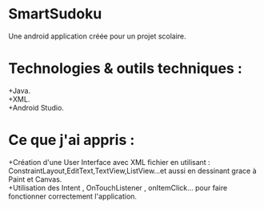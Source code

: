 # SmartSudoku
Une android application créée pour un projet scolaire.
# Technologies & outils techniques : 
+Java.    
+XML.     
+Android Studio.    
# Ce que j'ai appris : 
+Création d'une User Interface avec XML fichier en utilisant : ConstraintLayout,EditText,TextView,ListView...et aussi en dessinant grace à Paint et Canvas.  
+Utilisation des Intent , OnTouchListener , onItemClick... pour faire fonctionner correctement l'application.  
